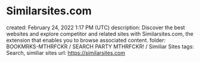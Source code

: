 # Similarsites.com

created: February 24, 2022 1:17 PM (UTC)
description: Discover the best websites and explore competitor and related sites with Similarsites.com, the extension that enables you to browse associated content.
folder: BOOKMRKS-MTHRFCKR / SEARCH PARTY MTHRFCKR! / Similiar Sites
tags: Search, similiar sites
url: https://similarsites.com